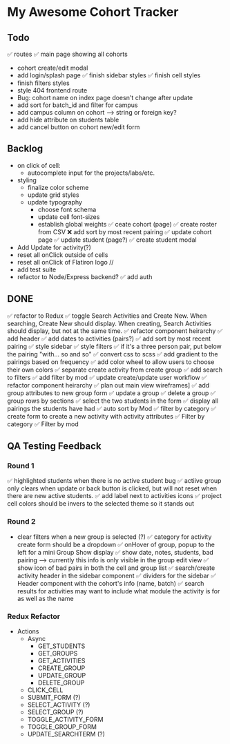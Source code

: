 # My Awesome Cohort Tracker

## Todo

✅ routes
✅ main page showing all cohorts
  - cohort create/edit modal
- add login/splash page
✅ finish sidebar styles
✅ finish cell styles
- finish filters styles
- style 404 frontend route
- Bug: cohort name on index page doesn't change after update
- add sort for batch_id and filter for campus
- add campus column on cohort --> string or foreign key?
- add hide attribute on students table
- add cancel button on cohort new/edit form

## Backlog

- on click of cell:
  - autocomplete input for the projects/labs/etc.
- styling
  - finalize color scheme
  - update grid styles
  - update typography
    - choose font schema
    - update cell font-sizes
    - establish global weights
✅ ceate cohort (page)
✅ create roster from CSV
❌ add sort by most recent pairing
✅ update cohort page
  ✅ update student (page?)
  ✅ create student modal
- Add Update for activity(?)
- reset all onClick outside of cells
- reset all onClick of Flatiron logo //
- add test suite
- refactor to Node/Express backend?
✅ add auth

## DONE

✅ refactor to Redux
✅ toggle Search Activities and Create New. When searching, Create New should display. When creating, Search Activities should display, but not at the same time.
✅ refactor component heirarchy
✅ add header
✅ add dates to activities (pairs?)
✅ add sort by most recent pairing
✅ style sidebar
✅ style filters
✅ if it's a three person pair, put below the pairing "with... so and so"
✅ convert css to scss
✅ add gradient to the pairings based on frequency
✅ add color wheel to allow users to choose their own colors
✅ separate create activity from create group
✅ add search to filters
✅ add filter by mod
✅ update create/update user workflow
✅ refactor component heirarchy
✅ plan out main view wireframes]
✅ add group attributes to new group form
✅ update a group
✅ delete a group
✅ group rows by sections
✅ select the two students in the form
✅ display all pairings the students have had
✅ auto sort by Mod
✅ filter by category
✅ create form to create a new activity with activity attributes
✅ Filter by category
✅ Filter by mod

## QA Testing Feedback

### Round 1

✅ highlighted students when there is no active student bug
✅ actiive group only clears when update or back button is clicked, but will not reset when there are new active students.
✅ add label next to activities icons
✅ project cell colors should be invers to the selected theme so it stands out

### Round 2

- clear filters when a new group is selected (?)
✅ category for activity create form should be a dropdown
✅ onHover of group, popup to the left for a mini Group Show display
  ✅ show date, notes, students, bad pairing --> currently this info is only visible in the group edit view
✅ show icon of bad pairs in both the cell and group list
✅ search/create activity header in the sidebar component
✅ dividers for the sidebar
✅ Header component with the cohort's info (name, batch)
✅ search results for activities may want to include what module the activity is for as well as the name

### Redux Refactor

- Actions
  - Async
    - GET_STUDENTS
    - GET_GROUPS
    - GET_ACTIVITIES
    - CREATE_GROUP
    - UPDATE_GROUP
    - DELETE_GROUP
  - CLICK_CELL
  - SUBMIT_FORM (?)
  - SELECT_ACTIVITY (?)
  - SELECT_GROUP (?)
  - TOGGLE_ACTIVITY_FORM
  - TOGGLE_GROUP_FORM
  - UPDATE_SEARCHTERM (?)
